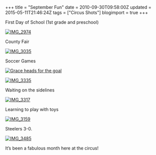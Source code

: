 +++
title = "September Fun"
date = 2010-09-30T09:58:00Z
updated = 2015-05-11T21:46:24Z
tags = ["Circus Shots"]
blogimport = true 
+++

First Day of School (1st grade and preschool)

[![IMG_2974](https://latc.s3.amazonaws.com/wp-content/uploads/2010/09/IMG_2974.jpg "IMG_2974")](https://latc.s3.amazonaws.com/wp-content/uploads/2010/09/IMG_2974.jpg)

County Fair

[![IMG_3035](https://latc.s3.amazonaws.com/wp-content/uploads/2010/09/IMG_3035.jpg "IMG_3035")](https://latc.s3.amazonaws.com/wp-content/uploads/2010/09/IMG_3035.jpg)

Soccer Games

[![Grace heads for the goal](https://latc.s3.amazonaws.com/wp-content/uploads/2010/09/IMG_3276.jpg "Grace heads for the goal")](https://latc.s3.amazonaws.com/wp-content/uploads/2010/09/IMG_3276.jpg)

[![IMG_3335](https://latc.s3.amazonaws.com/wp-content/uploads/2010/09/IMG_3335.jpg "IMG_3335")](https://latc.s3.amazonaws.com/wp-content/uploads/2010/09/IMG_3335.jpg)

Waiting on the sidelines

[![IMG_3317](https://latc.s3.amazonaws.com/wp-content/uploads/2010/09/IMG_3317.jpg "IMG_3317")](https://latc.s3.amazonaws.com/wp-content/uploads/2010/09/IMG_3317.jpg)

Learning to play with toys 

[![IMG_3159](https://latc.s3.amazonaws.com/wp-content/uploads/2010/09/IMG_3159.jpg "IMG_3159")](https://latc.s3.amazonaws.com/wp-content/uploads/2010/09/IMG_3159.jpg)

Steelers 3-0.

[![IMG_3485](https://latc.s3.amazonaws.com/wp-content/uploads/2010/09/IMG_3485.jpg "IMG_3485")](https://latc.s3.amazonaws.com/wp-content/uploads/2010/09/IMG_3485.jpg)

It’s been a fabulous month here at the circus!

